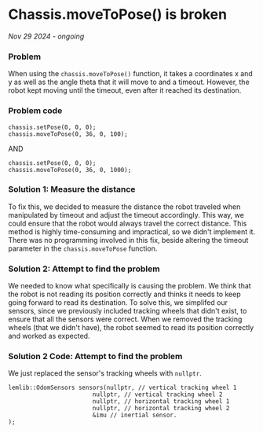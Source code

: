 # Chassis.moveToPose() is broken

*Nov 29 2024 - ongoing*

### Problem
When using the `chassis.moveToPose()` function, it takes a coordinates x and y as well as the angle theta that it will move to and a timeout. However, the robot kept moving until the timeout, even after it reached its destination.

### Problem code
```
chassis.setPose(0, 0, 0);
chassis.moveToPose(0, 36, 0, 100);
```
AND
```
chassis.setPose(0, 0, 0);
chassis.moveToPose(0, 36, 0, 1000);
```

### Solution 1: Measure the distance
To fix this, we decided to measure the distance the robot traveled when manipulated by timeout and adjust the timeout accordingly. This way, we could ensure that the robot would always travel the correct distance.
This method is highly time-consuming and impractical, so we didn't implement it.
There was no programming involved in this fix, beside altering the timeout parameter in the `chassis.moveToPose` function.

### Solution 2: Attempt to find the problem
We needed to know what specifically is causing the problem. We think that the robot is not reading its position correctly and thinks it needs to keep going forward to read its destination. To solve this, we simplifed our sensors, since we previously included tracking wheels that didn't exist, to ensure that all the sensors were correct. When we removed the tracking wheels (that we didn't have), the robot seemed to read its position correctly and worked as expected.

### Solution 2 Code: Attempt to find the problem
We just replaced the sensor's tracking wheels with ```nullptr```.
    
    lemlib::OdomSensors sensors(nullptr, // vertical tracking wheel 1
                            nullptr, // vertical tracking wheel 2
                            nullptr, // horizontal tracking wheel 1
                            nullptr, // horizontal tracking wheel 2
                            &imu // inertial sensor.
    );